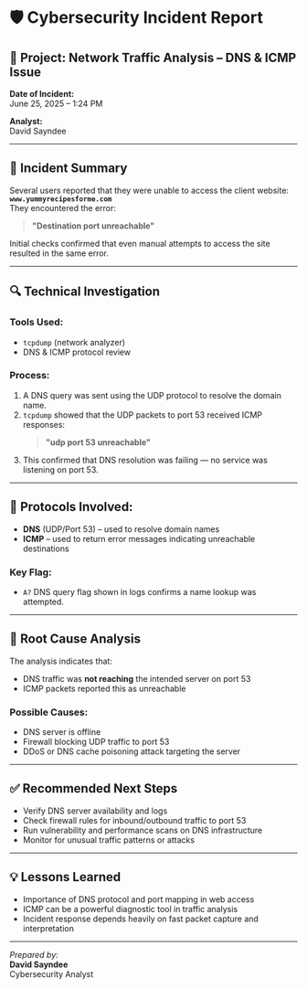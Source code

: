 # 🛡️ Cybersecurity Incident Report

## 📌 Project: Network Traffic Analysis – DNS & ICMP Issue

**Date of Incident:**  
June 25, 2025 – 1:24 PM

**Analyst:**  
David Sayndee

---

## 🧠 Incident Summary

Several users reported that they were unable to access the client website:  
**`www.yummyrecipesforme.com`**  
They encountered the error:  
> **"Destination port unreachable"**

Initial checks confirmed that even manual attempts to access the site resulted in the same error.

---

## 🔍 Technical Investigation

### Tools Used:
- `tcpdump` (network analyzer)
- DNS & ICMP protocol review

### Process:
1. A DNS query was sent using the UDP protocol to resolve the domain name.
2. `tcpdump` showed that the UDP packets to port 53 received ICMP responses:
   > **"udp port 53 unreachable"**
3. This confirmed that DNS resolution was failing — no service was listening on port 53.

---

## 🔐 Protocols Involved:
- **DNS** (UDP/Port 53) – used to resolve domain names
- **ICMP** – used to return error messages indicating unreachable destinations

### Key Flag:
- `A?` DNS query flag shown in logs confirms a name lookup was attempted.

---

## 🚨 Root Cause Analysis

The analysis indicates that:
- DNS traffic was **not reaching** the intended server on port 53
- ICMP packets reported this as unreachable

### Possible Causes:
- DNS server is offline
- Firewall blocking UDP traffic to port 53
- DDoS or DNS cache poisoning attack targeting the server

---

## ✅ Recommended Next Steps

- Verify DNS server availability and logs
- Check firewall rules for inbound/outbound traffic to port 53
- Run vulnerability and performance scans on DNS infrastructure
- Monitor for unusual traffic patterns or attacks

---

## 💡 Lessons Learned

- Importance of DNS protocol and port mapping in web access
- ICMP can be a powerful diagnostic tool in traffic analysis
- Incident response depends heavily on fast packet capture and interpretation

---

*Prepared by:*  
**David Sayndee**  
Cybersecurity Analyst
